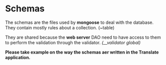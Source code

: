 # Schemas
The schemas are the files used by **mongoose** to deal with the database.
They contain mostly rules about a collection. (~table)

They are shared because the **web server** DAO need to have access to them
to perform the validation through the validator. *(__validator global)*

**Please take example on the way the schemas aer written in the Translate application.**
